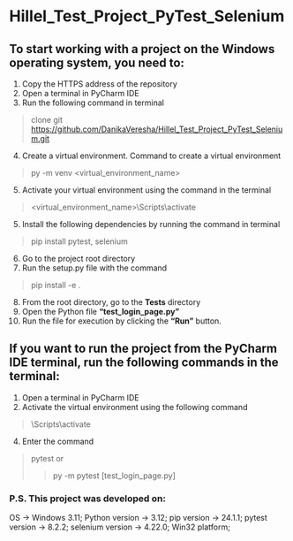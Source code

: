 # Hillel_Test_Project_PyTest_Selenium

## To start working with a project on the Windows operating system, you need to:

1. Copy the HTTPS address of the repository
2. Open a terminal in PyCharm IDE
3. Run the following command in terminal
> clone git https://github.com/DanikaVeresha/Hillel_Test_Project_PyTest_Selenium.git
4. Create a virtual environment. Command to create a virtual environment
> py -m venv <virtual_environment_name>
5. Activate your virtual environment using the command in the terminal
> <virtual_environment_name>\Scripts\activate
5. Install the following dependencies by running the command in terminal
> pip install pytest, selenium
6. Go to the project root directory
7. Run the setup.py file with the command
> pip install -e .
8. From the root directory, go to the __Tests__ directory
9. Open the Python file __“test_login_page.py”__
10. Run the file for execution by clicking the __“Run”__ button.

## If you want to run the project from the PyCharm IDE terminal, run the following commands in the terminal:

1. Open a terminal in PyCharm IDE
2. Activate the virtual environment using the following command
> <virtual environment name>\Scripts\activate
4. Enter the command
> pytest
 or
> >py -m pytest [test_login_page.py]

### P.S. This project was developed on:
OS -> Windows 3.11;
Python version -> 3.12;
pip version -> 24.1.1;
pytest version -> 8.2.2;
selenium version -> 4.22.0;
Win32 platform;
